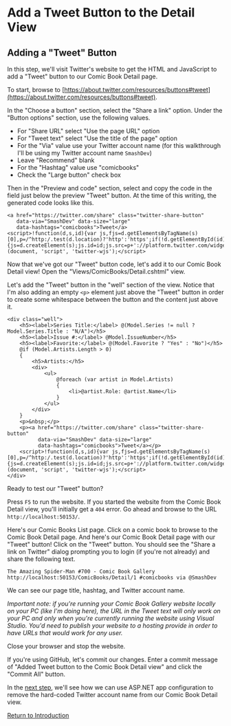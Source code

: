 
# Add a Tweet Button to the Detail View

## Adding a "Tweet" Button

In this step, we'll visit Twitter's website to get the HTML and JavaScript to add a "Tweet" button to our Comic Book Detail page.

To start, browse to [https://about.twitter.com/resources/buttons#tweet](https://about.twitter.com/resources/buttons#tweet).

In the "Choose a button" section, select the "Share a link" option. Under the "Button options" section, use the following values.

* For "Share URL" select "Use the page URL" option
* For "Tweet text" select "Use the title of the page" option
* For the "Via" value use your Twitter account name (for this walkthrough I'll be using my Twitter account name `SmashDev`)
* Leave "Recommend" blank
* For the "Hashtag" value use "comicbooks"
* Check the "Large button" check box

Then in the "Preview and code" section, select and copy the code in the field just below the preview "Tweet" button. At the time of this writing, the generated code looks like this.

```
<a href="https://twitter.com/share" class="twitter-share-button" 
   data-via="SmashDev" data-size="large" 
   data-hashtags="comicbooks">Tweet</a> 
<script>!function(d,s,id){var js,fjs=d.getElementsByTagName(s)[0],p=/^http:/.test(d.location)?'http':'https';if(!d.getElementById(id)){js=d.createElement(s);js.id=id;js.src=p+'://platform.twitter.com/widgets.js';fjs.parentNode.insertBefore(js,fjs);}}(document, 'script', 'twitter-wjs');</script>
```

Now that we've got our "Tweet" button code, let's add it to our Comic Book Detail view! Open the "Views/ComicBooks/Detail.cshtml" view.

Let's add the "Tweet" button in the "well" section of the view. Notice that I'm also adding an empty `<p>` element just above the "Tweet" button in order to create some whitespace between the button and the content just above it.

```
<div class="well">
    <h5><label>Series Title:</label> @(Model.Series != null ? Model.Series.Title : "N/A")</h5>
    <h5><label>Issue #:</label> @Model.IssueNumber</h5>
    <h5><label>Favorite:</label> @(Model.Favorite ? "Yes" : "No")</h5>
    @if (Model.Artists.Length > 0)
    {
        <h5>Artists:</h5>
        <div>
            <ul>
                @foreach (var artist in Model.Artists)
                {
                    <li>@artist.Role: @artist.Name</li>
                }
            </ul>
        </div>
    }
    <p>&nbsp;</p>
    <p><a href="https://twitter.com/share" class="twitter-share-button" 
          data-via="SmashDev" data-size="large" 
          data-hashtags="comicbooks">Tweet</a></p>
    <script>!function(d,s,id){var js,fjs=d.getElementsByTagName(s)[0],p=/^http:/.test(d.location)?'http':'https';if(!d.getElementById(id)){js=d.createElement(s);js.id=id;js.src=p+'://platform.twitter.com/widgets.js';fjs.parentNode.insertBefore(js,fjs);}}(document, 'script', 'twitter-wjs');</script>
</div>
```

Ready to test our "Tweet" button?

Press `F5` to run the website. If you started the website from the Comic Book Detail view, you'll initially get a `404` error. Go ahead and browse to the URL `http://localhost:50153/`.

Here's our Comic Books List page. Click on a comic book to browse to the Comic Book Detail page. And here's our Comic Book Detail page with our "Tweet" button! Click on the "Tweet" button. You should see the "Share a link on Twitter" dialog prompting you to login (if you're not already) and share the following text.

```
The Amazing Spider-Man #700 - Comic Book Gallery http://localhost:50153/ComicBooks/Detail/1 #comicbooks via @SmashDev
```

We can see our page title, hashtag, and Twitter account name.

_Important note: if you're running your Comic Book Gallery website locally on your PC (like I'm doing here), the URL in the Tweet text will only work on your PC and only when you're currently running the website using Visual Studio. You'd need to publish your website to a hosting provide in order to have URLs that would work for any user._

Close your browser and stop the website.

If you're using GitHub, let's commit our changes. Enter a commit message of "Added Tweet button to the Comic Book Detail view" and click the "Commit All" button.

In the [next step](02-using-app-configuration.md), we'll see how we can use ASP.NET app configuration to remove the hard-coded Twitter account name from our Comic Book Detail view.

[Return to Introduction](README.md)
